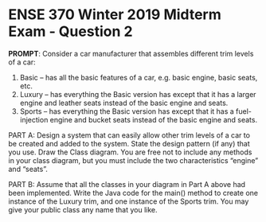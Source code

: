 # ENSE 370 Winter 2019 Midterm Exam - Question 2

**PROMPT**: Consider a car manufacturer that assembles different trim levels of a car: 
1. Basic – has all the basic features of a car, e.g. basic engine, basic seats, etc. 
2. Luxury – has everything the Basic version has except that it has a larger engine and leather seats instead of the basic engine and seats. 
3. Sports – has everything the Basic version has except that it has a fuel-injection engine and bucket seats instead of the basic engine and seats.

PART A: Design a system that can easily allow other trim levels of a car to be created and added  to the system. State the design pattern (if any) that you use. Draw the Class diagram.  You are free not to include any methods in your class diagram, but you must include the two characteristics “engine” and “seats”.

PART B: Assume that all the classes in your diagram in Part A above had been implemented. Write the Java code for the main() method to create one instance of the Luxury  trim, and one instance of the Sports trim. You may give your public class any name that you like.
